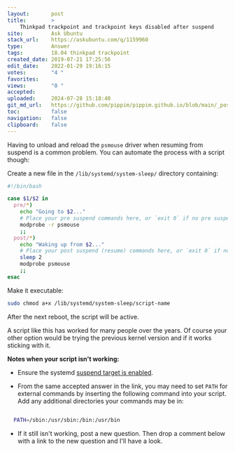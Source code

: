 ```yaml
---
layout:       post
title:        >
    Thinkpad trackpoint and trackpoint keys disabled after suspend
site:         Ask Ubuntu
stack_url:    https://askubuntu.com/q/1159960
type:         Answer
tags:         18.04 thinkpad trackpoint
created_date: 2019-07-21 17:25:56
edit_date:    2022-01-29 19:16:15
votes:        "4 "
favorites:    
views:        "0 "
accepted:     
uploaded:     2024-07-28 15:18:40
git_md_url:   https://github.com/pippim/pippim.github.io/blob/main/_posts/2019/2019-07-21-Thinkpad-trackpoint-and-trackpoint-keys-disabled-after-suspend.md
toc:          false
navigation:   false
clipboard:    false
---
```


Having to unload and reload the `psmouse` driver when resuming from suspend is a common problem. You can automate the process with a script though:



Create a new file in the  `/lib/systemd/system-sleep/` directory containing:

``` bash
#!/bin/bash

case $1/$2 in
  pre/*)
    echo "Going to $2..."
    # Place your pre suspend commands here, or `exit 0` if no pre suspend action required
    modprobe -r psmouse
    ;;
  post/*)
    echo "Waking up from $2..."
    # Place your post suspend (resume) commands here, or `exit 0` if no post suspend action required
    sleep 2
    modprobe psmouse
    ;;
esac
```

Make it executable:

``` bash
sudo chmod a+x /lib/systemd/system-sleep/script-name
```

After the next reboot, the script will be active.

A script like this has worked for many people over the years. Of course your other option would be trying the previous kernel version and if it works sticking with it.

**Notes when your script isn't working:**

- Ensure the systemd [suspend target is enabled](https://askubuntu.com/questions/1313479/correct-way-to-execute-a-script-on-resume-from-suspend).

- From the same accepted answer in the link, you may need to set `PATH` for external commands by inserting the following command into your script. Add any additional directories your commands may be in:
``` bash

  PATH=/sbin:/usr/sbin:/bin:/usr/bin
```

- If it still isn't working, post a new question. Then drop a comment below with a link to the new question and I'll have a look.
